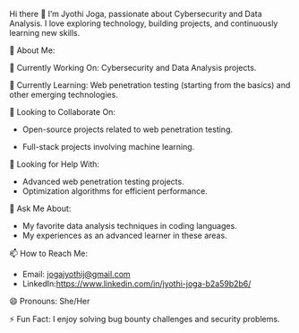 Hi there 👋
I’m Jyothi Joga, passionate about Cybersecurity and Data Analysis. I love exploring technology, building projects, and continuously learning new skills.

🚀 About Me:

🔭 Currently Working On: Cybersecurity and Data Analysis projects.

🌱 Currently Learning: Web penetration testing (starting from the basics) and other emerging technologies.

👯 Looking to Collaborate On:

  * Open-source projects related to web penetration testing.

  * Full-stack projects involving machine learning.

🤔 Looking for Help With:
   * Advanced web penetration testing projects.
   * Optimization algorithms for efficient performance.

💬 Ask Me About:
   * My favorite data analysis techniques in coding languages.
   * My experiences as an advanced learner in these areas.

📫 How to Reach Me:
  * Email: jogajyothij@gmail.com
  * LinkedIn:https://www.linkedin.com/in/jyothi-joga-b2a59b2b6/

😄 Pronouns: She/Her

⚡ Fun Fact: I enjoy solving bug bounty challenges and security problems.

